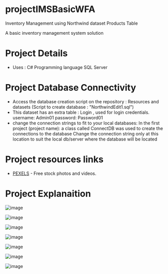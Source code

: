 # projectIMSBasicWFA
Inventory Management using Northwind dataset Products Table

A basic inventory management system solution

# Project Details
- Uses :
C# Programming language
SQL Server 

# Project Database Connectivity
- Access the database creation script on the repository : Resources and datasets (Script to create database : "NorthwindEdit1.sql")
- This dataset has an extra table : Login , used for login credentials. username: Admin01 password: Password01
- change the connection strings to fit to your local databases:
  In the first project (project name):
    a class called ConnectDB was used to create the connections to the database
    Change the connection string only at this location to suit the local db/server where the database will be located

# Project resources links

- [PEXELS](https://www.pexels.com) - Free stock photos and videos.

# Project Explanaition

![image](https://user-images.githubusercontent.com/109286764/213029672-b4a7ec0e-c3b9-46af-9fd2-4b42b489de69.png)

![image](https://user-images.githubusercontent.com/109286764/213029960-91edf4c7-9f09-4912-9c81-5aaf338af43e.png)

![image](https://user-images.githubusercontent.com/109286764/213030051-78cd372b-4db8-4dab-bfa8-8a38d68cbf1e.png)

![image](https://user-images.githubusercontent.com/109286764/213030142-3417db26-bd6b-4b97-96a7-f9b15870a1bf.png)

![image](https://user-images.githubusercontent.com/109286764/213030247-7a274ddb-cdd3-4cb4-8459-d3b319c7cbfc.png)

![image](https://user-images.githubusercontent.com/109286764/213030607-db7c7743-457f-4e9e-ae8e-8fd69642c2be.png)

![image](https://user-images.githubusercontent.com/109286764/213030686-aab9ad85-1756-40fa-bc72-3bf05d9d9b8a.png)
